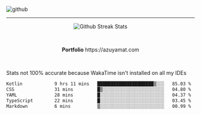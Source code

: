 ![github](https://media.discordapp.net/attachments/881363147364118528/1142610121697021952/background.png?width=1000&height=300)<br>
___
<p align="center">
  <img alt="Github Streak Stats" src="https://streak-stats.demolab.com?user=Azuyamat&theme=transparent&hide_border=true"/>
</p><br>
<p align="center">
      <strong>Portfolio</strong> https://azuyamat.com
</p><br>

Stats not 100% accurate because WakaTime isn't installed on all my IDEs
<!--START_SECTION:waka-->

```txt
Kotlin            9 hrs 11 mins   █████████████████████▒░░░   85.03 %
CSS               31 mins         █▒░░░░░░░░░░░░░░░░░░░░░░░   04.80 %
YAML              28 mins         █░░░░░░░░░░░░░░░░░░░░░░░░   04.37 %
TypeScript        22 mins         █░░░░░░░░░░░░░░░░░░░░░░░░   03.45 %
Markdown          6 mins          ▒░░░░░░░░░░░░░░░░░░░░░░░░   00.99 %
```

<!--END_SECTION:waka-->
